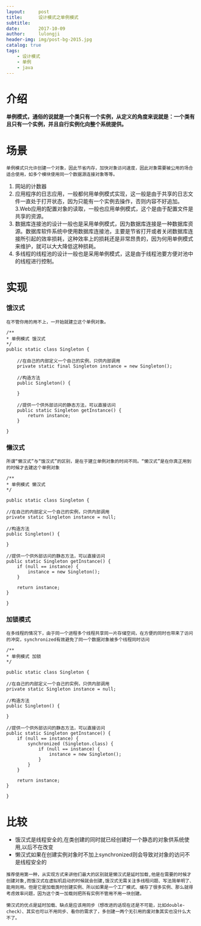 ```yaml
---
layout:     post
title:      设计模式之单例模式
subtitle:  
date:       2017-10-09
author:     lulongji
header-img: img/post-bg-2015.jpg
catalog: true
tags:
	- 设计模式
	- 单例
	- java
---
```


# 介绍

**单例模式，通俗的说就是一个类只有一个实例，从定义的角度来说就是：一个类有且只有一个实例，并且自行实例化向整个系统提供。**

# 场景

`单例模式只允许创建一个对象，因此节省内存，加快对象访问速度，因此对象需要被公用的场合适合使用，如多个模块使用同一个数据源连接对象等等。`

1. 网站的计数器
2. 应用程序的日志应用，一般都何用单例模式实现，这一般是由于共享的日志文件一直处于打开状态，因为只能有一个实例去操作，否则内容不好追加。 
3.Web应用的配置对象的读取，一般也应用单例模式，这个是由于配置文件是共享的资源。
4. 数据库连接池的设计一般也是采用单例模式，因为数据库连接是一种数据库资源。数据库软件系统中使用数据库连接池，主要是节省打开或者关闭数据库连接所引起的效率损耗，这种效率上的损耗还是非常昂贵的，因为何用单例模式来维护，就可以大大降低这种损耗。 
5. 多线程的线程池的设计一般也是采用单例模式，这是由于线程池要方便对池中的线程进行控制。


# 实现

### 饿汉式
`在不管你用的用不上，一开始就建立这个单例对象。`
```
/**
* 单例模式 饿汉式
*/
public static class Singleton {

	//在自己的内部定义一个自己的实例，只供内部调用
	private static final Singleton instance = new Singleton();

	//构造方法
	public Singleton() {

	}

	//提供一个供外部访问的静态方法，可以直接访问
	public static Singleton getInstance() {
		return instance;
	}

}
```
### 懒汉式
`所谓“懒汉式”与“饿汉式”的区别，是在于建立单例对象的时间不同。“懒汉式”是在你真正用到的时候才去建这个单例对象`
```
/**
* 单例模式 懒汉式
*/

public static class Singleton {

//在自己的内部定义一个自己的实例，只供内部调用
private static Singleton instance = null;

//构造方法
public Singleton() {

}

//提供一个供外部访问的静态方法，可以直接访问
public static Singleton getInstance() {
	if (null == instance) {
		instance = new Singleton();
	}

	return instance;
}

}

```

### 加锁模式
`在多线程的情况下，由于同一个进程多个线程共享同一片存储空间，在方便的同时也带来了访问的冲突，synchronized有效避免了同一个数据对象被多个线程同时访问`

```
/**
* 单例模式 加锁
*/

public static class Singleton {

//在自己的内部定义一个自己的实例，只供内部调用
private static Singleton instance = null;

//构造方法
public Singleton() {

}

//提供一个供外部访问的静态方法，可以直接访问
public static Singleton getInstance() {
	if (null == instance) {
		synchronized (Singleton.class) {
			if (null == instance) {
				instance = new Singleton();
			}
		}
	}

	return instance;
}

}
```

# 比较

- 饿汉式是线程安全的,在类创建的同时就已经创建好一个静态的对象供系统使用,以后不在改变
- 懒汉式如果在创建实例对象时不加上synchronized则会导致对对象的访问不是线程安全的

`推荐使用第一种，从实现方式来讲他们最大的区别就是懒汉式是延时加载,他是在需要的时候才创建对象,而饿汉式在虚拟机启动的时候就会创建,饿汉式无需关注多线程问题、写法简单明了、能用则用。但是它是加载类时创建实例、所以如果是一个工厂模式、缓存了很多实例、那么就得考虑效率问题，因为这个类一加载则把所有实例不管用不用一块创建。`

`懒汉式的优点是延时加载、缺点是应该用同步（想改进的话现在还是不可能，比如double-check）、其实也可以不用同步、看你的需求了，多创建一两个无引用的废对象其实也没什么大不了。`
